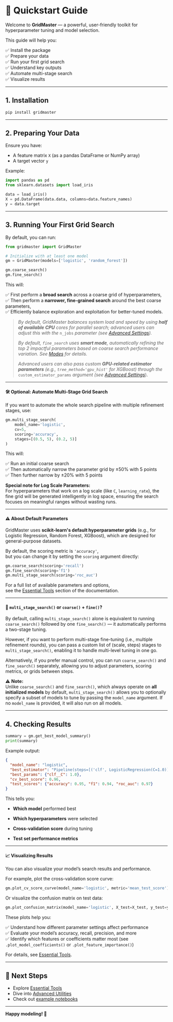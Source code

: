 # 🚀 Quickstart Guide

Welcome to **GridMaster** — a powerful, user-friendly toolkit for hyperparameter tuning and model selection.

This guide will help you:

✅ Install the package  
✅ Prepare your data  
✅ Run your first grid search  
✅ Understand key outputs  
✅ Automate multi-stage search  
✅ Visualize results  

---

## 1. Installation

```bash
pip install gridmaster
```

---

## 2. Preparing Your Data

Ensure you have:
- A feature matrix `X` (as a pandas DataFrame or NumPy array)
- A target vector `y`

Example:
```python
import pandas as pd
from sklearn.datasets import load_iris

data = load_iris()
X = pd.DataFrame(data.data, columns=data.feature_names)
y = data.target
```

---

## 3. Running Your First Grid Search

By default, you can run:

```python
from gridmaster import GridMaster

# Initialize with at least one model
gm = GridMaster(models=['logistic', 'random_forest'])

gm.coarse_search()
gm.fine_search()
```

This will:

✅ First perform a **broad search** across a coarse grid of hyperparameters,  
✅ Then perform a **narrower, fine-grained search** around the best coarse parameters,  
✅ Efficiently balance exploration and exploitation for better-tuned models.

> *By default, GridMaster balances system load and speed by using **half of available CPU** cores for parallel search; advanced users can adjust this with the* `n_jobs` *parameter (see* [*Advanced Settings*](/en/main/api/advanced_api/#advanced-setting-cpu-parallelism-n_jobs)*).*
>
> *By default, `fine_search` uses **smart mode**, automatically refining the top 2 impactful parameters based on coarse search performance variation. See [Modes](api/core_api.md#method-fine_search) for details.*
>
> *Advanced users can also pass custom **GPU-related estimator parameters** (e.g., `tree_method='gpu_hist'` for XGBoost) through the* `custom_estimator_params` *argument (see* [*Advanced Settings*](/en/main/api/advanced_api/#advanced-setting-custom-estimator-parameters-custom_estimator_params)).

---

#### 🛠️ Optional: Automate Multi-Stage Grid Search

If you want to automate the whole search pipeline with multiple refinement stages, use:

```python
gm.multi_stage_search(
    model_name='logistic',
    cv=5,
    scoring='accuracy',
    stages=[(0.5, 5), (0.2, 5)]
)
```

This will:

✅ Run an initial coarse search  
✅ Then automatically narrow the parameter grid by ±50% with 5 points  
✅ Then further narrow by ±20% with 5 points  

**Special note for Log Scale Parameters:**  
For hyperparameters that work on a log scale (like `C`, `learning_rate`), the fine grid will be generated intelligently in log space, ensuring the search focuses on meaningful ranges without wasting runs.

---

#### ⚠️ About Default Parameters

GridMaster uses **scikit-learn's default hyperparameter grids**  (e.g., for Logistic Regression, Random Forest, XGBoost),  which are designed for general-purpose datasets.

By default, the scoring metric is `'accuracy'`,  
but you can change it by setting the `scoring` argument directly:

```python
gm.coarse_search(scoring='recall')
gm.fine_search(scoring='f1')
gm.multi_stage_search(scoring='roc_auc')
```

For a full list of available parameters and options,  
see the [Essential Tools](api/core_api.md) section of the documentation.

---
#### 🔑  `multi_stage_search()` or `coarse()` + `fine()`?

By default, calling `multi_stage_search()` alone is equivalent to running `coarse_search()` followed by one `fine_search()` — it automatically performs a two-stage tuning.

However, if you want to perform multi-stage fine-tuning (i.e., multiple refinement rounds), you can pass a custom list of (scale, steps) stages to `multi_stage_search()`, enabling it to handle multi-level tuning in one go.

Alternatively, if you prefer manual control, you can run `coarse_search()` and `fine_search()` separately, allowing you to adjust parameters, scoring metrics, or grids between steps.

⚠️ **Note:**  
Unlike `coarse_search()` and `fine_search()`, which always operate on **all initialized models** by default,  `multi_stage_search()` allows you to optionally specify a subset of models to tune by passing the `model_name` argument.  If no `model_name` is provided, it will also run on all models.


---

## 4. Checking Results

```python
summary = gm.get_best_model_summary()
print(summary)
```

Example output:
```json
{
  "model_name": "logistic",
  "best_estimator": "Pipeline(steps=[('clf', LogisticRegression(C=1.0))])",
  "best_params": {"clf__C": 1.0},
  "cv_best_score": 0.96,
  "test_scores": {"accuracy": 0.95, "f1": 0.94, "roc_auc": 0.97}
}
```

This tells you:

- **Which model** performed best

- **Which hyperparameters** were selected

- **Cross-validation score** during tuning

- **Test set performance metrics**

---

#### 📈 Visualizing Results

You can also visualize your model’s search results and performance.

For example, plot the cross-validation score curve:

```python
gm.plot_cv_score_curve(model_name='logistic', metric='mean_test_score')
```

Or visualize the confusion matrix on test data:

```python
gm.plot_confusion_matrix(model_name='logistic', X_test=X_test, y_test=y_test)
```

These plots help you:

✅ Understand how different parameter settings affect performance  
✅ Evaluate your model’s accuracy, recall, precision, and more  
✅ Identify which features or coefficients matter most (see `.plot_model_coefficients()` or `.plot_feature_importance()`)

For details, see [Essential Tools](api/core_api.md).

---

## 🚀 Next Steps

- Explore [Essential Tools](api/core_api.md)  
- Dive into [Advanced Utilities](api/advanced_api.md)  
- Check out [example notebooks](https://github.com/wins-wang/GridMaster/blob/main/demo_usage.ipynb)

---

**Happy modeling! 🎉**
